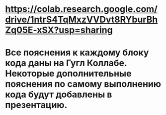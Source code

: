 # https://colab.research.google.com/drive/1ntrS4TqMxzVVDvt8RYburBhZq05E-xSX?usp=sharing
# Все пояснения к каждому блоку кода даны на Гугл Коллабе. Некоторые дополнительные пояснения по самому выполнению кода будут добавлены в презентацию. 
